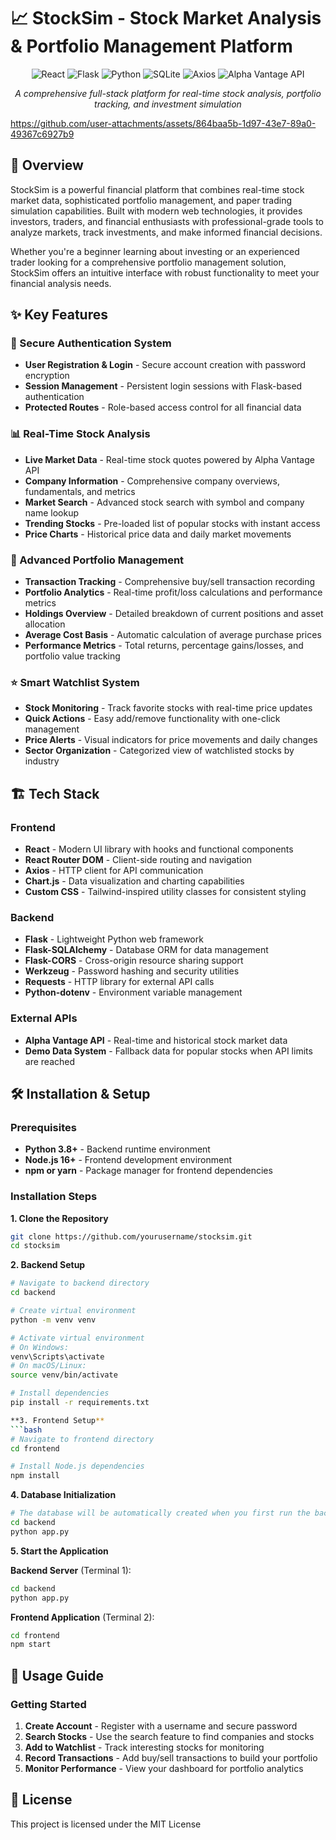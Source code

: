 # 📈 StockSim - Stock Market Analysis & Portfolio Management Platform

<div align="center">
  <img src="https://img.shields.io/badge/React-20232A?style=for-the-badge&logo=react&logoColor=61DAFB" alt="React" />
  <img src="https://img.shields.io/badge/Flask-000000?style=for-the-badge&logo=flask&logoColor=white" alt="Flask" />
  <img src="https://img.shields.io/badge/Python-3776AB?style=for-the-badge&logo=python&logoColor=white" alt="Python" />
  <img src="https://img.shields.io/badge/SQLite-07405E?style=for-the-badge&logo=sqlite&logoColor=white" alt="SQLite" />
  <img src="https://img.shields.io/badge/Axios-5A29E4?style=for-the-badge&logo=axios&logoColor=white" alt="Axios" />
  <img src="https://img.shields.io/badge/Alpha_Vantage-FF6B35?style=for-the-badge" alt="Alpha Vantage API" />
</div>

<div align="center">
  <p><em>A comprehensive full-stack platform for real-time stock analysis, portfolio tracking, and investment simulation</em></p>
</div>

https://github.com/user-attachments/assets/864baa5b-1d97-43e7-89a0-49367c6927b9

## 🌟 Overview

StockSim is a powerful financial platform that combines real-time stock market data, sophisticated portfolio management, and paper trading simulation capabilities. Built with modern web technologies, it provides investors, traders, and financial enthusiasts with professional-grade tools to analyze markets, track investments, and make informed financial decisions.

Whether you're a beginner learning about investing or an experienced trader looking for a comprehensive portfolio management solution, StockSim offers an intuitive interface with robust functionality to meet your financial analysis needs.

## ✨ Key Features

### 🔐 Secure Authentication System
- **User Registration & Login** - Secure account creation with password encryption
- **Session Management** - Persistent login sessions with Flask-based authentication
- **Protected Routes** - Role-based access control for all financial data

### 📊 Real-Time Stock Analysis
- **Live Market Data** - Real-time stock quotes powered by Alpha Vantage API
- **Company Information** - Comprehensive company overviews, fundamentals, and metrics
- **Market Search** - Advanced stock search with symbol and company name lookup
- **Trending Stocks** - Pre-loaded list of popular stocks with instant access
- **Price Charts** - Historical price data and daily market movements

### 💼 Advanced Portfolio Management
- **Transaction Tracking** - Comprehensive buy/sell transaction recording
- **Portfolio Analytics** - Real-time profit/loss calculations and performance metrics
- **Holdings Overview** - Detailed breakdown of current positions and asset allocation
- **Average Cost Basis** - Automatic calculation of average purchase prices
- **Performance Metrics** - Total returns, percentage gains/losses, and portfolio value tracking

### ⭐ Smart Watchlist System
- **Stock Monitoring** - Track favorite stocks with real-time price updates
- **Quick Actions** - Easy add/remove functionality with one-click management
- **Price Alerts** - Visual indicators for price movements and daily changes
- **Sector Organization** - Categorized view of watchlisted stocks by industry

## 🏗️ Tech Stack

### Frontend
- **React** - Modern UI library with hooks and functional components
- **React Router DOM** - Client-side routing and navigation
- **Axios** - HTTP client for API communication
- **Chart.js** - Data visualization and charting capabilities
- **Custom CSS** - Tailwind-inspired utility classes for consistent styling

### Backend
- **Flask** - Lightweight Python web framework
- **Flask-SQLAlchemy** - Database ORM for data management
- **Flask-CORS** - Cross-origin resource sharing support
- **Werkzeug** - Password hashing and security utilities
- **Requests** - HTTP library for external API calls
- **Python-dotenv** - Environment variable management

### External APIs
- **Alpha Vantage API** - Real-time and historical stock market data
- **Demo Data System** - Fallback data for popular stocks when API limits are reached

## 🛠️ Installation & Setup

### Prerequisites
- **Python 3.8+** - Backend runtime environment
- **Node.js 16+** - Frontend development environment
- **npm or yarn** - Package manager for frontend dependencies

### Installation Steps

**1. Clone the Repository**
```bash
git clone https://github.com/yourusername/stocksim.git
cd stocksim
```

**2. Backend Setup**
```bash
# Navigate to backend directory
cd backend

# Create virtual environment
python -m venv venv

# Activate virtual environment
# On Windows:
venv\Scripts\activate
# On macOS/Linux:
source venv/bin/activate

# Install dependencies
pip install -r requirements.txt

**3. Frontend Setup**
```bash
# Navigate to frontend directory
cd frontend

# Install Node.js dependencies
npm install
```

**4. Database Initialization**
```bash
# The database will be automatically created when you first run the backend
cd backend
python app.py
```

**5. Start the Application**

**Backend Server** (Terminal 1):
```bash
cd backend
python app.py
```

**Frontend Application** (Terminal 2):
```bash
cd frontend
npm start
```

## 🚀 Usage Guide

### Getting Started
1. **Create Account** - Register with a username and secure password
2. **Search Stocks** - Use the search feature to find companies and stocks
3. **Add to Watchlist** - Track interesting stocks for monitoring
4. **Record Transactions** - Add buy/sell transactions to build your portfolio
5. **Monitor Performance** - View your dashboard for portfolio analytics

## 📄 License

This project is licensed under the MIT License
